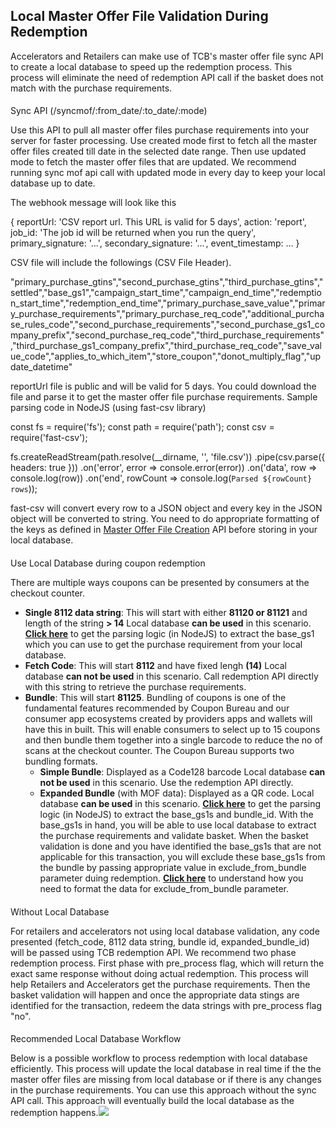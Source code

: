 
## Local Master Offer File Validation During Redemption

Accelerators and Retailers can make use of TCB's master offer file sync API to create a local database to speed up the redemption process. This process will eliminate the need of redemption API call if the basket does not match with the purchase requirements.

####   
Sync API (/syncmof/:from_date/:to_date/:mode)

Use this API to pull all master offer files purchase requirements into your server for faster processing. Use created mode first to fetch all the master offer files created till date in the selected date range. Then use updated mode to fetch the master offer files that are updated. We recommend running sync mof api call with updated mode in every day to keep your local database up to date.

The webhook message will look like this

{
  reportUrl: 'CSV report url. This URL is valid for 5 days', 
  action: 'report',
  job_id: 'The job id will be returned when you run the query',
  primary_signature: '...',
  secondary_signature: '...',
  event_timestamp: ...
}
                  

  
CSV file will include the followings (CSV File Header).

"primary_purchase_gtins","second_purchase_gtins","third_purchase_gtins","settled","base_gs1","campaign_start_time","campaign_end_time","redemption_start_time","redemption_end_time","primary_purchase_save_value","primary_purchase_requirements","primary_purchase_req_code","additional_purchase_rules_code","second_purchase_requirements","second_purchase_gs1_company_prefix","second_purchase_req_code","third_purchase_requirements","third_purchase_gs1_company_prefix","third_purchase_req_code","save_value_code","applies_to_which_item","store_coupon","donot_multiply_flag","update_datetime"
                  

  
reportUrl file is public and will be valid for 5 days. You could download the file and parse it to get the master offer file purchase requirements. Sample parsing code in NodeJS (using fast-csv library)

const fs = require('fs');
const path = require('path');
const csv = require('fast-csv');

fs.createReadStream(path.resolve(__dirname, '', 'file.csv'))
    .pipe(csv.parse({ headers: true }))
    .on('error', error => console.error(error))
    .on('data', row => console.log(row))
    .on('end', rowCount => console.log(`Parsed ${rowCount} rows`));
                  

  
fast-csv will convert every row to a JSON object and every key in the JSON object will be converted to string. You need to do appropriate formatting of the keys as defined in [Master Offer File Creation](https://try.thecouponbureau.org/developer/api_docs?menu=manufacturer&tab=master_offer_file&api=api_create_master_offer_file_post) API before storing in your local database.

####   
Use Local Database during coupon redemption

There are multiple ways coupons can be presented by consumers at the checkout counter.

-   **Single 8112 data string**: This will start with either  **81120 or 81121**  and length of the string  **> 14**
    Local database  **can be used**  in this scenario.  [**Click here**](https://try.thecouponbureau.org/developer/)  to get the parsing logic (in NodeJS) to extract the base_gs1 which you can use to get the purchase requirement from your local database.
-   **Fetch Code**: This will start  **8112**  and have fixed lengh  **(14)**
    Local database  **can not be used**  in this scenario. Call redemption API directly with this string to retrieve the purchase requirements.
-   **Bundle**: This will start  **81125**. Bundling of coupons is one of the fundamental features recommended by Coupon Bureau and our consumer app ecosystems created by providers apps and wallets will have this in built. This will enable consumers to select up to 15 coupons and then bundle them together into a single barcode to reduce the no of scans at the checkout counter. The Coupon Bureau supports two bundling formats.
    -   **Simple Bundle**: Displayed as a Code128 barcode
        Local database  **can not be used**  in this scenario. Use the redemption API directly.
    -   **Expanded Bundle**  (with MOF data): Displayed as a QR code.
        Local database  **can be used**  in this scenario.  [**Click here**](https://try.thecouponbureau.org/developer/)  to get the parsing logic (in NodeJS) to extract the base_gs1s and bundle_id. With the base_gs1s in hand, you will be able to use local database to extract the purchase requirements and validate basket. When the basket validation is done and you have identified the base_gs1s that are not applicable for this transaction, you will exclude these base_gs1s from the bundle by passing appropriate value in exclude_from_bundle parameter duing redemption.  [**Click here**](https://try.thecouponbureau.org/developer/)  to understand how you need to format the data for exclude_from_bundle parameter.

####   
Without Local Database

For retailers and accelerators not using local database validation, any code presented (fetch_code, 8112 data string, bundle id, expanded_bundle_id) will be passed using TCB redemption API. We recommend two phase redemption process. First phase with pre_process flag, which will return the exact same response without doing actual redemption. This process will help Retailers and Accelerators get the purchase requirements. Then the basket validation will happen and once the appropriate data stings are identified for the transaction, redeem the data strings with pre_process flag "no".

####   
Recommended Local Database Workflow

Below is a possible workflow to process redemption with local database efficiently. This process will update the local database in real time if the the master offer files are missing from local database or if there is any changes in the purchase requirements. You can use this approach without the sync API call. This approach will eventually build the local database as the redemption happens.![](https://tcb-static.s3.amazonaws.com/imgs/local_mof_flow.png)
<!--stackedit_data:
eyJoaXN0b3J5IjpbNTQ4MTg0ODcxLDkxNjIyNjA5NCwtMTc2OT
UzNjE0NiwtMTYwMzE0ODA1MywtOTkxMTI2NDM5LDIwMzE5OTY5
ODMsLTUyODk2NTQ0OSwtNzE3MjYwMjc4LDExNjAxMzE5MzYsMT
UxNjY0NjQ3Nyw0MDk4NDA4ODQsLTkyMjQzNDU5Nl19
-->